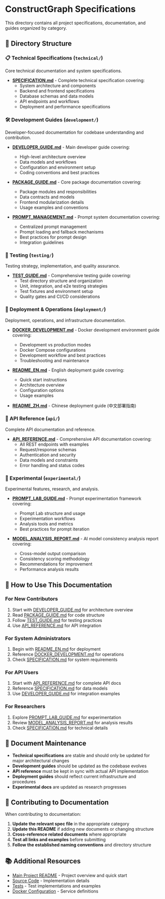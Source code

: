 # ConstructGraph Specifications

This directory contains all project specifications, documentation, and guides organized by category.

## 📁 Directory Structure

### 📋 Technical Specifications (`technical/`)
Core technical documentation and system specifications.

- **[SPECIFICATION.md](technical/SPECIFICATION.md)** - Complete technical specification covering:
  - System architecture and components
  - Backend and frontend specifications  
  - Database schemas and data models
  - API endpoints and workflows
  - Deployment and performance specifications

### 🛠️ Development Guides (`development/`)
Developer-focused documentation for codebase understanding and contribution.

- **[DEVELOPER_GUIDE.md](development/DEVELOPER_GUIDE.md)** - Main developer guide covering:
  - High-level architecture overview
  - Data models and workflows
  - Configuration and environment setup
  - Coding conventions and best practices

- **[PACKAGE_GUIDE.md](development/PACKAGE_GUIDE.md)** - Core package documentation covering:
  - Package modules and responsibilities
  - Data contracts and models
  - Frontend modularization details
  - Usage examples and conventions

- **[PROMPT_MANAGEMENT.md](development/PROMPT_MANAGEMENT.md)** - Prompt system documentation covering:
  - Centralized prompt management
  - Prompt loading and fallback mechanisms
  - Best practices for prompt design
  - Integration guidelines

### 🧪 Testing (`testing/`)
Testing strategy, implementation, and quality assurance.

- **[TEST_GUIDE.md](testing/TEST_GUIDE.md)** - Comprehensive testing guide covering:
  - Test directory structure and organization
  - Unit, integration, and e2e testing strategies
  - Test fixtures and environment setup
  - Quality gates and CI/CD considerations

### 🚀 Deployment & Operations (`deployment/`)
Deployment, operations, and infrastructure documentation.

- **[DOCKER_DEVELOPMENT.md](deployment/DOCKER_DEVELOPMENT.md)** - Docker development environment guide covering:
  - Development vs production modes
  - Docker Compose configurations
  - Development workflow and best practices
  - Troubleshooting and maintenance

- **[README_EN.md](deployment/README_EN.md)** - English deployment guide covering:
  - Quick start instructions
  - Architecture overview
  - Configuration options
  - Usage examples

- **[README_ZH.md](deployment/README_ZH.md)** - Chinese deployment guide (中文部署指南)

### 🔌 API Reference (`api/`)
Complete API documentation and reference.

- **[API_REFERENCE.md](api/API_REFERENCE.md)** - Comprehensive API documentation covering:
  - All REST endpoints with examples
  - Request/response schemas
  - Authentication and security
  - Data models and constraints
  - Error handling and status codes

### 🔬 Experimental (`experimental/`)
Experimental features, research, and analysis.

- **[PROMPT_LAB_GUIDE.md](experimental/PROMPT_LAB_GUIDE.md)** - Prompt experimentation framework covering:
  - Prompt Lab structure and usage
  - Experimentation workflows
  - Analysis tools and metrics
  - Best practices for prompt iteration

- **[MODEL_ANALYSIS_REPORT.md](experimental/MODEL_ANALYSIS_REPORT.md)** - AI model consistency analysis report covering:
  - Cross-model output comparison
  - Consistency scoring methodology
  - Recommendations for improvement
  - Performance analysis results

## 🎯 How to Use This Documentation

### For New Contributors
1. Start with [DEVELOPER_GUIDE.md](development/DEVELOPER_GUIDE.md) for architecture overview
2. Read [PACKAGE_GUIDE.md](development/PACKAGE_GUIDE.md) for code structure
3. Follow [TEST_GUIDE.md](testing/TEST_GUIDE.md) for testing practices
4. Use [API_REFERENCE.md](api/API_REFERENCE.md) for API integration

### For System Administrators
1. Begin with [README_EN.md](deployment/README_EN.md) for deployment
2. Reference [DOCKER_DEVELOPMENT.md](deployment/DOCKER_DEVELOPMENT.md) for operations
3. Check [SPECIFICATION.md](technical/SPECIFICATION.md) for system requirements

### For API Users
1. Start with [API_REFERENCE.md](api/API_REFERENCE.md) for complete API docs
2. Reference [SPECIFICATION.md](technical/SPECIFICATION.md) for data models
3. Use [DEVELOPER_GUIDE.md](development/DEVELOPER_GUIDE.md) for integration examples

### For Researchers
1. Explore [PROMPT_LAB_GUIDE.md](experimental/PROMPT_LAB_GUIDE.md) for experimentation
2. Review [MODEL_ANALYSIS_REPORT.md](experimental/MODEL_ANALYSIS_REPORT.md) for analysis results
3. Check [SPECIFICATION.md](technical/SPECIFICATION.md) for technical details

## 📝 Document Maintenance

- **Technical specifications** are stable and should only be updated for major architectural changes
- **Development guides** should be updated as the codebase evolves
- **API reference** must be kept in sync with actual API implementation
- **Deployment guides** should reflect current infrastructure and procedures
- **Experimental docs** are updated as research progresses

## 🔄 Contributing to Documentation

When contributing to documentation:

1. **Update the relevant spec file** in the appropriate category
2. **Update this README** if adding new documents or changing structure
3. **Cross-reference related documents** where appropriate
4. **Test all links and examples** before submitting
5. **Follow the established naming conventions** and directory structure

## 📚 Additional Resources

- [Main Project README](../README.md) - Project overview and quick start
- [Source Code](../src/) - Implementation details
- [Tests](../tests/) - Test implementations and examples
- [Docker Configuration](../docker-compose.yml) - Service definitions

